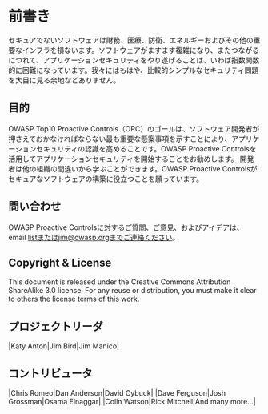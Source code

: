 # 前書き
セキュアでないソフトウェアは財務、医療、防衛、エネルギーおよびその他の重要なインフラを損ないます。ソフトウェアがますます複雑になり、またつながるにつれて、アプリケーションセキュリティをやり遂げることは、いわば指数関数的に困難になっています。我々にはもはや、比較的シンプルなセキュリティ問題を大目に見る余地などありません。

## 目的
OWASP Top10 Proactive Controls（OPC）のゴールは、ソフトウェア開発者が押さえておかなければならない最も重要な懸案事項を示すことにより、アプリケーションセキュリティの認識を高めることです。OWASP Proactive Controlsを活用してアプリケーションセキュリティを開始することをお勧めします。 開発者は他の組織の間違いから学ぶことができます。OWASP Proactive Controlsがセキュアなソフトウェアの構築に役立つことを願っています。

## 問い合わせ
OWASP Proactive Controlsに対するご質問、ご意見、およびアイデアは、email listまたはjim@owasp.orgまでご連絡ください。

## Copyright & License
This document is released under the Creative Commons Attribution ShareAlike 3.0 license. For any reuse or distribution, you must make it clear to others the license terms of this work.

## プロジェクトリーダ
|Katy Anton|Jim Bird|Jim Manico|

## コントリビュータ
|Chris Romeo|Dan Anderson|David Cybuck|
|Dave Ferguson|Josh Grossman|Osama Elnaggar|
|Colin Watson|Rick Mitchell|And many more…|
